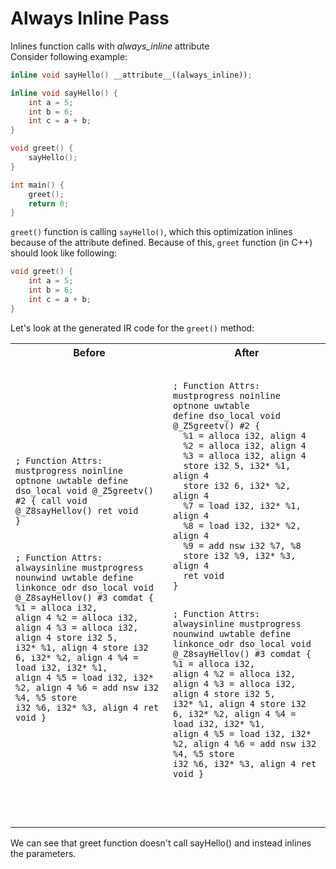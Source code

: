 # Always Inline Pass

Inlines function calls with _always_inline_ attribute
<br>
Consider following example:
```cpp
inline void sayHello() __attribute__((always_inline));

inline void sayHello() {
    int a = 5;
    int b = 6;
    int c = a + b;
}

void greet() {
    sayHello();
}

int main() {
    greet();
    return 0;
}
```

`greet()` function is calling `sayHello()`, which this optimization inlines because of the attribute defined. Because of this, `greet` function (in C++) should look like following:

```cpp
void greet() {
    int a = 5;
    int b = 6;
    int c = a + b;
}
```

Let's look at the generated IR code for the `greet()` method:

<table>
    <tr>
        <th>Before</th>
        <th>After</th>
    </tr>
    <tr>
        <td>
            <pre>
<code>

; Function Attrs: mustprogress noinline optnone uwtable
define dso_local void @_Z5greetv() #2 {
  call void @_Z8sayHellov()
  ret void
}

; Function Attrs: alwaysinline mustprogress nounwind uwtable
define linkonce_odr dso_local void @_Z8sayHellov() #3 comdat {
  %1 = alloca i32, align 4
  %2 = alloca i32, align 4
  %3 = alloca i32, align 4
  store i32 5, i32* %1, align 4
  store i32 6, i32* %2, align 4
  %4 = load i32, i32* %1, align 4
  %5 = load i32, i32* %2, align 4
  %6 = add nsw i32 %4, %5
  store i32 %6, i32* %3, align 4
  ret void
}

</code>
            </pre>
        </td>
        <td>
            <pre>
<code>
; Function Attrs: mustprogress noinline optnone uwtable
define dso_local void @_Z5greetv() #2 {
  %1 = alloca i32, align 4
  %2 = alloca i32, align 4
  %3 = alloca i32, align 4
  store i32 5, i32* %1, align 4
  store i32 6, i32* %2, align 4
  %7 = load i32, i32* %1, align 4
  %8 = load i32, i32* %2, align 4
  %9 = add nsw i32 %7, %8
  store i32 %9, i32* %3, align 4
  ret void
}

; Function Attrs: alwaysinline mustprogress nounwind uwtable
define linkonce_odr dso_local void @_Z8sayHellov() #3 comdat {
  %1 = alloca i32, align 4
  %2 = alloca i32, align 4
  %3 = alloca i32, align 4
  store i32 5, i32* %1, align 4
  store i32 6, i32* %2, align 4
  %4 = load i32, i32* %1, align 4
  %5 = load i32, i32* %2, align 4
  %6 = add nsw i32 %4, %5
  store i32 %6, i32* %3, align 4
  ret void
}

</code>
            </pre>
        </td>
    </tr>
</table>

We can see that greet function doesn't call sayHello() and instead inlines the parameters.